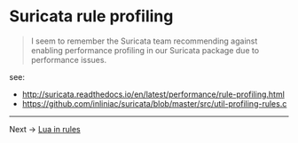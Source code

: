 # Suricata rule profiling

>  I seem to remember the Suricata team recommending against enabling performance profiling in our Suricata package due to performance issues.

see:

* http://suricata.readthedocs.io/en/latest/performance/rule-profiling.html
* https://github.com/inliniac/suricata/blob/master/src/util-profiling-rules.c

---

Next -> [Lua in rules](rules.lua.md)
